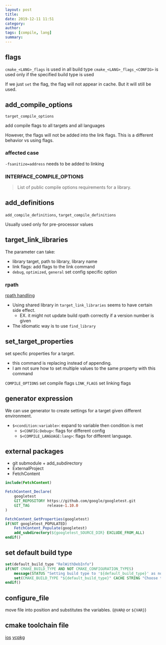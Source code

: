 ```yaml
---
layout: post
title: 
date: 2019-12-11 11:51
category: 
author: 
tags: [compile, lang]
summary: 
---
```


## flags

`cmake_<LANG>_flags` is used in all build type
`cmake_<LANG>_flags_<CONFIG>` is used only if the specified build type is used

If we just `set` the flag, the flag will not appear in cache.
But it will still be used.

## add_compile_options

`target_compile_options`

add compile flags to all targets and all languages

However, the flags will not be added into the link flags.
This is a different behavior vs using flags.

### affected case

`-fsanitize=address` needs to be added to linking

### INTERFACE_COMPILE_OPTIONS

> List of public compile options requirements for a library.

## add_definitions

`add_compile_definitions`, `target_compile_definitions`

Usually used only for pre-processor values

## target_link_libraries

The parameter can take:

* library target, path to library, library name
* link flags: add flags to the link command
* `debug`, `optimized`, `general` set config specific option

### rpath

[rpath handling](https://gitlab.kitware.com/cmake/community/-/wikis/doc/cmake/RPATH-handling)

* Using shared library in `target_link_libraries` seems to have certain side effect.
  * EX. it might not update build rpath correctly if a version number is given
* The idiomatic way is to use `find_library`

## set_target_properties

set specfic properties for a target.

* this command is replacing instead of appending.
* I am not sure how to set multiple values to the same property with this command

`COMPILE_OPTIONS` set compile flags
`LINK_FLAGS` set linking flags

## generator expression

We can use generator to create settings for a target given different environment.

* `$<condition:variable>`: expand to variable then condition is met
  * `$<CONFIG:Debug>`: flags for different config
  * `$<COMPILE_LANGUAGE:lang>`: flags for different language.

## external packages

* git submodule + add_subdirectory
* ExternalProject
* FetchContent

```cmake
include(FetchContent)

FetchContent_Declare(
    googletest
    GIT_REPOSITORY https://github.com/google/googletest.git
    GIT_TAG        release-1.10.0
)

FetchContent_GetProperties(googletest)
if(NOT googletest_POPULATED)
    FetchContent_Populate(googletest)
    add_subdirectory(${googletest_SOURCE_DIR} EXCLUDE_FROM_ALL)
endif()
```

## set default build type

```cmake
set(default_build_type "RelWithDebInfo")
if(NOT CMAKE_BUILD_TYPE AND NOT CMAKE_CONFIGURATION_TYPES)
    message(STATUS "Setting build type to '${default_build_type}' as none was specified.")
    set(CMAKE_BUILD_TYPE "${default_build_type}" CACHE STRING "Choose the type of build." FORCE)
endif()
```

## configure_file

move file into position and substitutes the variables. (`@VAR@` or `${VAR}`)

## cmake toolchain file

[ios](https://github.com/leetal/ios-cmake)
[vcpkg](https://vcpkg.readthedocs.io/en/latest/)
